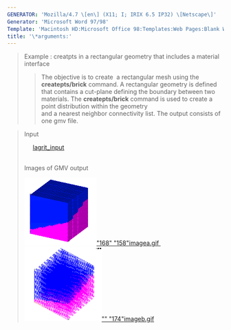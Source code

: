 ```yaml
---
GENERATOR: 'Mozilla/4.7 \[en\] (X11; I; IRIX 6.5 IP32) \[Netscape\]'
Generator: 'Microsoft Word 97/98'
Template: 'Macintosh HD:Microsoft Office 98:Templates:Web Pages:Blank Web Page'
title: '\*arguments:'
---
```


> Example : creatpts in a rectangular geometry that includes a material
> interface
>
> > The objective is to create  a rectangular mesh using the
> > **createpts/brick** command.
> > A rectangular geometry is defined that contains a cut-plane defining
> > the boundary between two\
> > materials. The **createpts/brick** command is used to create a point
> > distribution within the geometry\
> > and a nearest neighbor connectivity list. The output consists of one
> > gmv file.

> Input
>
>      [lagrit\_input](../input_output/lagrit_input4)\
>  
>
> Images of GMV output
>
> [![](image/image4tn.gif)"168"
> "158"](image/image4a.gif)[imagea.gif ](image/image4a.gif)[![](image/image4btn.gif)""
> "174"](image/image4b.gif)[imageb.gif](image/image4b.gif)
